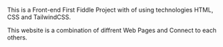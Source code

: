 This is a Front-end First Fiddle Project with of using technologies HTML, CSS and TailwindCSS.

This website is a combination of diffrent Web Pages and Connect to each others.